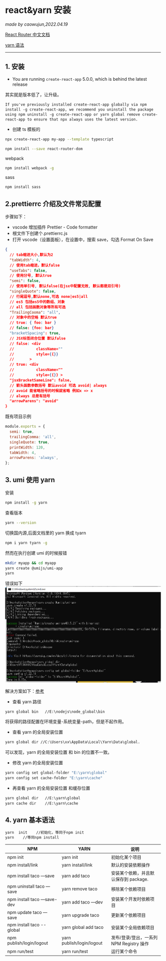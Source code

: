 # react&yarn 安装

_made by caowujun,2022.04.19_

[React Router 中文文档](http://react-guide.github.io/react-router-cn/index.html)

[yarn 语法](https://www.cnblogs.com/longkui-site/p/15856888.html)

---

## 1. 安装

- You are running `create-react-app` 5.0.0, which is behind the latest release

其实就是版本低了，让升级。

```
If you've previously installed create-react-app globally via npm install -g create-react-app, we recommend you uninstall the package using npm uninstall -g create-react-app or yarn global remove create-react-app to ensure that npx always uses the latest version.
```

- 创建 ts 模板的

```bash
npx create-react-app my-app --template typescript
```

```bash
npm install --save react-router-dom
```

webpack

```bash
npm install webpack -g
```

sass

```bash
npm install sass
```

## 2.prettierrc 介绍及文件常见配置

步骤如下：

- vscode 增加插件 Prettier - Code formatter
- 根文件下创建个.prettierrc.js
- 打开 vscode（设置面板），在设置中，搜索 save，勾选 Format On Save

```json
{
  // tab缩进大小,默认为2
  "tabWidth": 4,
  // 使用tab缩进，默认false
  "useTabs": false,
  // 使用分号, 默认true
  "semi": false,
  // 使用单引号, 默认false(在jsx中配置无效, 默认都是双引号)
  "singleQuote": false,
  // 行尾逗号,默认none,可选 none|es5|all
  // es5 包括es5中的数组、对象
  // all 包括函数对象等所有可选
  "TrailingCooma": "all",
  // 对象中的空格 默认true
  // true: { foo: bar }
  // false: {foo: bar}
  "bracketSpacing": true,
  // JSX标签闭合位置 默认false
  // false: <div
  //          className=""
  //          style={{}}
  //       >
  // true: <div
  //          className=""
  //          style={{}} >
  "jsxBracketSameLine": false,
  // 箭头函数参数括号 默认avoid 可选 avoid| always
  // avoid 能省略括号的时候就省略 例如x => x
  // always 总是有括号
  "arrowParens": "avoid"
}
```

既有项目示例

```javascript
module.exports = {
  semi: true,
  trailingComma: 'all',
  singleQuote: true,
  printWidth: 120,
  tabWidth: 4,
  arrowParens: 'always',
};
```

## 3. umi 使用 yarn

安装

```bash
npm install -g yarn
```

查看版本

```bash
yarn --version
```

切换国内源,后面文档里的 yarn 换成 tyarn

```bash
npm i yarn tyarn -g
```

然而在执行创建 umi 的时候报错

```bash
mkdir myapp && cd myapp
yarn create @umijs/umi-app
yarn
```

错误如下
![create umiapp](images/yarn/1.png)

解决方案如下：[参考](https://blog.csdn.net/Jsy_997/article/details/121614243)

- 查看 yarn 路径

```bash
yarn global bin   //E:\nodejs\node_global\bin
```

将获得的路径配置在环境变量-系统变量-path，但是不起作用。

- 查看 yarn 的全局安装位置

```bash
yarn global dir //C:\Users\xx\AppData\Local\Yarn\Data\global.
```

可以发现，yarn 的全局安装位置 和 bin 的位置不一致。

- 修改 yarn 的全局安装位置

```bash
yarn config set global-folder "E:\yarn\global"
yarn config set cache-folder "E:\yarn\cache"
```

- 再查看 yarn 的全局安装位置 和缓存位置

```bash
yarn global dir   //E:\yarn\global
yarn cache dir    //E:\yarn\cache
```

## 4. yarn 基本语法

```bash
yarn  init    //初始化，等同于npm init
yarn    //等同npm install
```

| NPM                           | YARN                      | 说明                                     |
| ----------------------------- | ------------------------- | ---------------------------------------- |
| npm init                      | yarn init                 | 初始化某个项目                           |
| npm install/link              | yarn install/link         | 默认的安装依赖操作                       |
| npm install taco —save        | yarn add taco             | 安装某个依赖，并且默认保存到 package.    |
| npm uninstall taco —save      | yarn remove taco          | 移除某个依赖项目                         |
| npm install taco —save-dev    | yarn add taco —dev        | 安装某个开发时依赖项目                   |
| npm update taco —save         | yarn upgrade taco         | 更新某个依赖项目                         |
| npm install taco --global     | yarn global add taco      | 安装某个全局依赖项目                     |
| npm publish/login/logout      | yarn publish/login/logout | 发布/登录/登出，一系列 NPM Registry 操作 |
| npm run/test                  | yarn run/test             | 运行某个命令                             |

